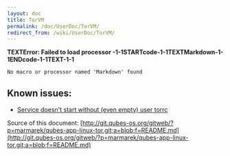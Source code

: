 ```yaml
---
layout: doc
title: TorVM
permalink: /doc/UserDoc/TorVM/
redirect_from: /wiki/UserDoc/TorVM/
---
```


**TEXTError: Failed to load processor -1-1STARTcode-1-1TEXTMarkdown-1-1ENDcode-1-1TEXT-1-1**

    No macro or processor named 'Markdown' found

Known issues:
-------------

-   [Service doesn't start without (even empty) user torrc](https://groups.google.com/d/msg/qubes-users/fyBVmxIpbSs/R5mxUcIEZAQJ)

Source of this document: [http://git.qubes-os.org/gitweb/?p=marmarek/qubes-app-linux-tor.git;a=blob;f=README.md](http://git.qubes-os.org/gitweb/?p=marmarek/qubes-app-linux-tor.git;a=blob;f=README.md)

